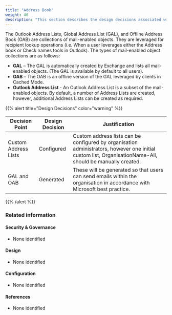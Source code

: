 ```yaml
---
title: "Address Book"
weight: 40
description: "This section describes the design decisions associated with Exchange Online for system(s) built using ASD's Blueprint for Secure Cloud."
---
```


The Outlook Address Lists, Global Address List (GAL), and Offline Address Book (OAB) are collections of mail-enabled objects. They are leveraged for recipient lookup operations (i.e. When a user leverages either the Address book or Check names tools in Outlook). The types of mail-enabled object collections are as follows:

* **GAL** – The GAL is automatically created by Exchange and lists all mail-enabled objects. (The GAL is available by default to all users).
* **OAB** – The OAB is an offline version of the GAL leveraged by clients in Cached Mode.
* **Outlook Address List** - An Outlook Address List is a subset of the mail-enabled objects. By default, a number of Address Lists are created, however, additional Address Lists can be created as required.

{{% alert title="Design Decisions" color="warning" %}}

| Decision Point       | Design Decision | Justification                                                                                                                                             |
|----------------------|-----------------|-----------------------------------------------------------------------------------------------------------------------------------------------------------|
| Custom Address Lists | Configured      | Custom address lists can be configured by organisation administrators, however one initial custom list, OrganisationName-All, should be manually created. |
| GAL and OAB          | Generated       | These will be generated so that users can send emails within the organisation in accordance with Microsoft best practice.                                 |

{{% /alert %}}

### Related information

#### Security & Governance

* None identified

#### Design

* None identified

#### Configuration

* None identified

#### References

* None identified